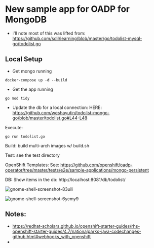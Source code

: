 # New sample app for OADP for MongoDB

* I'll note most of this was lifted from:
https://github.com/sdil/learning/blob/master/go/todolist-mysql-go/todolist.go


## Local Setup

* Get mongo running

```
docker-compose up -d --build
```

* Get the app running

```
go mod tidy
```
* Update the db for a local connection:
HERE: https://github.com/weshayutin/todolist-mongo-go/blob/master/todolist.go#L44-L48


Execute:
```
go run todolist.go
```

Build:
build multi-arch images w/ build.sh

Test:
see the test directory

OpenShift Templates:
See: https://github.com/openshift/oadp-operator/tree/master/tests/e2e/sample-applications/mongo-persistent



DB:
Show items in the db:  http://localhost:8081/db/todolist/

![gnome-shell-screenshot-83uili](https://user-images.githubusercontent.com/138787/164760526-0585899c-b5f8-41a2-91c8-ea78e740e670.png)


![gnome-shell-screenshot-6ycmy9](https://user-images.githubusercontent.com/138787/164760586-72b7b0b9-47f1-4510-8308-b363f10ca8a6.png)

## Notes:
* https://redhat-scholars.github.io/openshift-starter-guides/rhs-openshift-starter-guides/4.7/nationalparks-java-codechanges-github.html#webhooks_with_openshift
*
